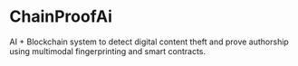# ChainProofAi
AI + Blockchain system to detect digital content theft and prove authorship using multimodal fingerprinting and smart contracts.
